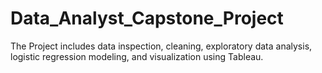 # Data_Analyst_Capstone_Project
The Project includes data inspection, cleaning, exploratory data analysis, logistic regression modeling, and visualization using Tableau.
